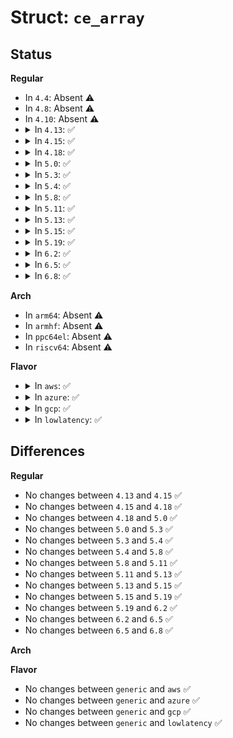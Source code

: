 # Struct: <code>ce_array</code>

## Status
<b>Regular</b>
<ul>
<li>
In <code>4.4</code>: Absent ⚠️
</li>
<li>
In <code>4.8</code>: Absent ⚠️
</li>
<li>
In <code>4.10</code>: Absent ⚠️
</li>
<li>
<details>
<summary>In <code>4.13</code>: ✅</summary>

```c
struct ce_array {
    u64 *array;
    unsigned int n;
    unsigned int decay_count;
    u64 pfns_poisoned;
    u64 ces_entered;
    u64 decays_done;
    __u32 disabled;
    __u32 __resv;
    __u32 flags;
};
```
</details>
</li>
<li>
<details>
<summary>In <code>4.15</code>: ✅</summary>

```c
struct ce_array {
    u64 *array;
    unsigned int n;
    unsigned int decay_count;
    u64 pfns_poisoned;
    u64 ces_entered;
    u64 decays_done;
    __u32 disabled;
    __u32 __resv;
    __u32 flags;
};
```
</details>
</li>
<li>
<details>
<summary>In <code>4.18</code>: ✅</summary>

```c
struct ce_array {
    u64 *array;
    unsigned int n;
    unsigned int decay_count;
    u64 pfns_poisoned;
    u64 ces_entered;
    u64 decays_done;
    __u32 disabled;
    __u32 __resv;
    __u32 flags;
};
```
</details>
</li>
<li>
<details>
<summary>In <code>5.0</code>: ✅</summary>

```c
struct ce_array {
    u64 *array;
    unsigned int n;
    unsigned int decay_count;
    u64 pfns_poisoned;
    u64 ces_entered;
    u64 decays_done;
    __u32 disabled;
    __u32 __resv;
    __u32 flags;
};
```
</details>
</li>
<li>
<details>
<summary>In <code>5.3</code>: ✅</summary>

```c
struct ce_array {
    u64 *array;
    unsigned int n;
    unsigned int decay_count;
    u64 pfns_poisoned;
    u64 ces_entered;
    u64 decays_done;
    __u32 disabled;
    __u32 __resv;
    __u32 flags;
};
```
</details>
</li>
<li>
<details>
<summary>In <code>5.4</code>: ✅</summary>

```c
struct ce_array {
    u64 *array;
    unsigned int n;
    unsigned int decay_count;
    u64 pfns_poisoned;
    u64 ces_entered;
    u64 decays_done;
    __u32 disabled;
    __u32 __resv;
    __u32 flags;
};
```
</details>
</li>
<li>
<details>
<summary>In <code>5.8</code>: ✅</summary>

```c
struct ce_array {
    u64 *array;
    unsigned int n;
    unsigned int decay_count;
    u64 pfns_poisoned;
    u64 ces_entered;
    u64 decays_done;
    __u32 disabled;
    __u32 __resv;
    __u32 flags;
};
```
</details>
</li>
<li>
<details>
<summary>In <code>5.11</code>: ✅</summary>

```c
struct ce_array {
    u64 *array;
    unsigned int n;
    unsigned int decay_count;
    u64 pfns_poisoned;
    u64 ces_entered;
    u64 decays_done;
    __u32 disabled;
    __u32 __resv;
    __u32 flags;
};
```
</details>
</li>
<li>
<details>
<summary>In <code>5.13</code>: ✅</summary>

```c
struct ce_array {
    u64 *array;
    unsigned int n;
    unsigned int decay_count;
    u64 pfns_poisoned;
    u64 ces_entered;
    u64 decays_done;
    __u32 disabled;
    __u32 __resv;
    __u32 flags;
};
```
</details>
</li>
<li>
<details>
<summary>In <code>5.15</code>: ✅</summary>

```c
struct ce_array {
    u64 *array;
    unsigned int n;
    unsigned int decay_count;
    u64 pfns_poisoned;
    u64 ces_entered;
    u64 decays_done;
    __u32 disabled;
    __u32 __resv;
    __u32 flags;
};
```
</details>
</li>
<li>
<details>
<summary>In <code>5.19</code>: ✅</summary>

```c
struct ce_array {
    u64 *array;
    unsigned int n;
    unsigned int decay_count;
    u64 pfns_poisoned;
    u64 ces_entered;
    u64 decays_done;
    __u32 disabled;
    __u32 __resv;
    __u32 flags;
};
```
</details>
</li>
<li>
<details>
<summary>In <code>6.2</code>: ✅</summary>

```c
struct ce_array {
    u64 *array;
    unsigned int n;
    unsigned int decay_count;
    u64 pfns_poisoned;
    u64 ces_entered;
    u64 decays_done;
    __u32 disabled;
    __u32 __resv;
    __u32 flags;
};
```
</details>
</li>
<li>
<details>
<summary>In <code>6.5</code>: ✅</summary>

```c
struct ce_array {
    u64 *array;
    unsigned int n;
    unsigned int decay_count;
    u64 pfns_poisoned;
    u64 ces_entered;
    u64 decays_done;
    __u32 disabled;
    __u32 __resv;
    __u32 flags;
};
```
</details>
</li>
<li>
<details>
<summary>In <code>6.8</code>: ✅</summary>

```c
struct ce_array {
    u64 *array;
    unsigned int n;
    unsigned int decay_count;
    u64 pfns_poisoned;
    u64 ces_entered;
    u64 decays_done;
    __u32 disabled;
    __u32 __resv;
    __u32 flags;
};
```
</details>
</li>
</ul>
<b>Arch</b>
<ul>
<li>
In <code>arm64</code>: Absent ⚠️
</li>
<li>
In <code>armhf</code>: Absent ⚠️
</li>
<li>
In <code>ppc64el</code>: Absent ⚠️
</li>
<li>
In <code>riscv64</code>: Absent ⚠️
</li>
</ul>
<b>Flavor</b>
<ul>
<li>
<details>
<summary>In <code>aws</code>: ✅</summary>

```c
struct ce_array {
    u64 *array;
    unsigned int n;
    unsigned int decay_count;
    u64 pfns_poisoned;
    u64 ces_entered;
    u64 decays_done;
    __u32 disabled;
    __u32 __resv;
    __u32 flags;
};
```
</details>
</li>
<li>
<details>
<summary>In <code>azure</code>: ✅</summary>

```c
struct ce_array {
    u64 *array;
    unsigned int n;
    unsigned int decay_count;
    u64 pfns_poisoned;
    u64 ces_entered;
    u64 decays_done;
    __u32 disabled;
    __u32 __resv;
    __u32 flags;
};
```
</details>
</li>
<li>
<details>
<summary>In <code>gcp</code>: ✅</summary>

```c
struct ce_array {
    u64 *array;
    unsigned int n;
    unsigned int decay_count;
    u64 pfns_poisoned;
    u64 ces_entered;
    u64 decays_done;
    __u32 disabled;
    __u32 __resv;
    __u32 flags;
};
```
</details>
</li>
<li>
<details>
<summary>In <code>lowlatency</code>: ✅</summary>

```c
struct ce_array {
    u64 *array;
    unsigned int n;
    unsigned int decay_count;
    u64 pfns_poisoned;
    u64 ces_entered;
    u64 decays_done;
    __u32 disabled;
    __u32 __resv;
    __u32 flags;
};
```
</details>
</li>
</ul>

## Differences
<b>Regular</b>
<ul>
<li>
No changes between <code>4.13</code> and <code>4.15</code> ✅
</li>
<li>
No changes between <code>4.15</code> and <code>4.18</code> ✅
</li>
<li>
No changes between <code>4.18</code> and <code>5.0</code> ✅
</li>
<li>
No changes between <code>5.0</code> and <code>5.3</code> ✅
</li>
<li>
No changes between <code>5.3</code> and <code>5.4</code> ✅
</li>
<li>
No changes between <code>5.4</code> and <code>5.8</code> ✅
</li>
<li>
No changes between <code>5.8</code> and <code>5.11</code> ✅
</li>
<li>
No changes between <code>5.11</code> and <code>5.13</code> ✅
</li>
<li>
No changes between <code>5.13</code> and <code>5.15</code> ✅
</li>
<li>
No changes between <code>5.15</code> and <code>5.19</code> ✅
</li>
<li>
No changes between <code>5.19</code> and <code>6.2</code> ✅
</li>
<li>
No changes between <code>6.2</code> and <code>6.5</code> ✅
</li>
<li>
No changes between <code>6.5</code> and <code>6.8</code> ✅
</li>
</ul>
<b>Arch</b>
<ul>
</ul>
<b>Flavor</b>
<ul>
<li>
No changes between <code>generic</code> and <code>aws</code> ✅
</li>
<li>
No changes between <code>generic</code> and <code>azure</code> ✅
</li>
<li>
No changes between <code>generic</code> and <code>gcp</code> ✅
</li>
<li>
No changes between <code>generic</code> and <code>lowlatency</code> ✅
</li>
</ul>
